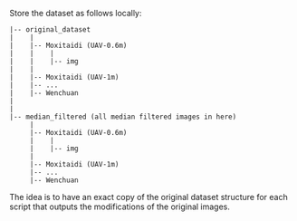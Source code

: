 Store the dataset as follows locally:

	|-- original_dataset
	| 	 |
	|	 |-- Moxitaidi (UAV-0.6m)
	|	 |    |
	|    |    |-- img
	|	 |
	|	 |-- Moxitaidi (UAV-1m)
	|	 |-- ...
	|	 |-- Wenchuan
	|
	|
	|-- median_filtered (all median filtered images in here)
		 |
		 |-- Moxitaidi (UAV-0.6m)
	 	 |    |
	     |    |-- img
		 |
		 |-- Moxitaidi (UAV-1m)
		 |-- ...
		 |-- Wenchuan


The idea is to have an exact copy of the original dataset structure for each
script that outputs the modifications of the original images.